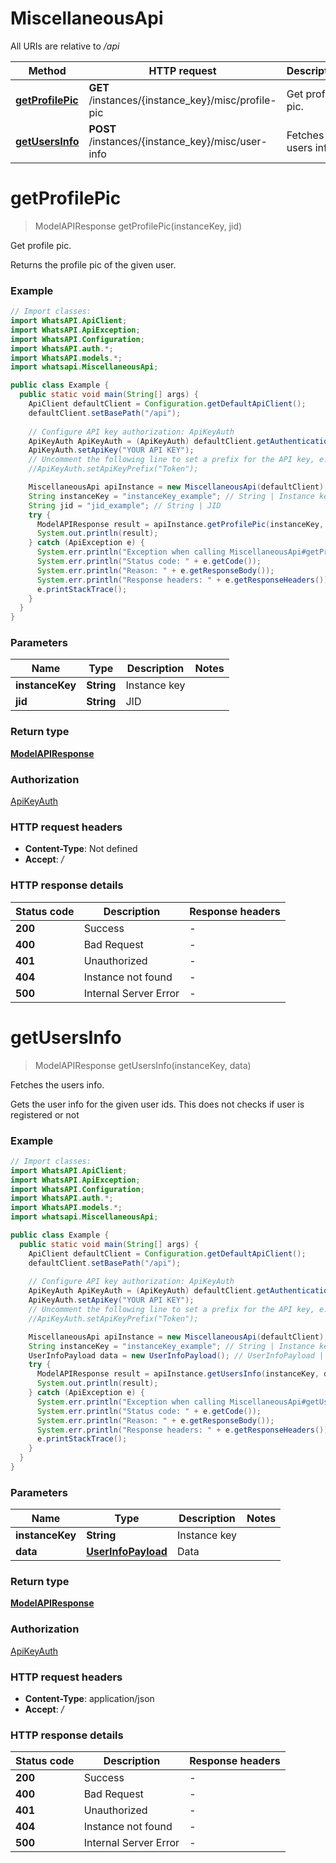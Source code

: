 # MiscellaneousApi

All URIs are relative to */api*

| Method | HTTP request | Description |
|------------- | ------------- | -------------|
| [**getProfilePic**](MiscellaneousApi.md#getProfilePic) | **GET** /instances/{instance_key}/misc/profile-pic | Get profile pic. |
| [**getUsersInfo**](MiscellaneousApi.md#getUsersInfo) | **POST** /instances/{instance_key}/misc/user-info | Fetches the users info. |


<a name="getProfilePic"></a>
# **getProfilePic**
> ModelAPIResponse getProfilePic(instanceKey, jid)

Get profile pic.

Returns the profile pic of the given user.

### Example
```java
// Import classes:
import WhatsAPI.ApiClient;
import WhatsAPI.ApiException;
import WhatsAPI.Configuration;
import WhatsAPI.auth.*;
import WhatsAPI.models.*;
import whatsapi.MiscellaneousApi;

public class Example {
  public static void main(String[] args) {
    ApiClient defaultClient = Configuration.getDefaultApiClient();
    defaultClient.setBasePath("/api");
    
    // Configure API key authorization: ApiKeyAuth
    ApiKeyAuth ApiKeyAuth = (ApiKeyAuth) defaultClient.getAuthentication("ApiKeyAuth");
    ApiKeyAuth.setApiKey("YOUR API KEY");
    // Uncomment the following line to set a prefix for the API key, e.g. "Token" (defaults to null)
    //ApiKeyAuth.setApiKeyPrefix("Token");

    MiscellaneousApi apiInstance = new MiscellaneousApi(defaultClient);
    String instanceKey = "instanceKey_example"; // String | Instance key
    String jid = "jid_example"; // String | JID
    try {
      ModelAPIResponse result = apiInstance.getProfilePic(instanceKey, jid);
      System.out.println(result);
    } catch (ApiException e) {
      System.err.println("Exception when calling MiscellaneousApi#getProfilePic");
      System.err.println("Status code: " + e.getCode());
      System.err.println("Reason: " + e.getResponseBody());
      System.err.println("Response headers: " + e.getResponseHeaders());
      e.printStackTrace();
    }
  }
}
```

### Parameters

| Name | Type | Description  | Notes |
|------------- | ------------- | ------------- | -------------|
| **instanceKey** | **String**| Instance key | |
| **jid** | **String**| JID | |

### Return type

[**ModelAPIResponse**](ModelAPIResponse.md)

### Authorization

[ApiKeyAuth](../README.md#ApiKeyAuth)

### HTTP request headers

 - **Content-Type**: Not defined
 - **Accept**: */*

### HTTP response details
| Status code | Description | Response headers |
|-------------|-------------|------------------|
| **200** | Success |  -  |
| **400** | Bad Request |  -  |
| **401** | Unauthorized |  -  |
| **404** | Instance not found |  -  |
| **500** | Internal Server Error |  -  |

<a name="getUsersInfo"></a>
# **getUsersInfo**
> ModelAPIResponse getUsersInfo(instanceKey, data)

Fetches the users info.

Gets the user info for the given user ids. This does not checks if user is registered or not

### Example
```java
// Import classes:
import WhatsAPI.ApiClient;
import WhatsAPI.ApiException;
import WhatsAPI.Configuration;
import WhatsAPI.auth.*;
import WhatsAPI.models.*;
import whatsapi.MiscellaneousApi;

public class Example {
  public static void main(String[] args) {
    ApiClient defaultClient = Configuration.getDefaultApiClient();
    defaultClient.setBasePath("/api");
    
    // Configure API key authorization: ApiKeyAuth
    ApiKeyAuth ApiKeyAuth = (ApiKeyAuth) defaultClient.getAuthentication("ApiKeyAuth");
    ApiKeyAuth.setApiKey("YOUR API KEY");
    // Uncomment the following line to set a prefix for the API key, e.g. "Token" (defaults to null)
    //ApiKeyAuth.setApiKeyPrefix("Token");

    MiscellaneousApi apiInstance = new MiscellaneousApi(defaultClient);
    String instanceKey = "instanceKey_example"; // String | Instance key
    UserInfoPayload data = new UserInfoPayload(); // UserInfoPayload | Data
    try {
      ModelAPIResponse result = apiInstance.getUsersInfo(instanceKey, data);
      System.out.println(result);
    } catch (ApiException e) {
      System.err.println("Exception when calling MiscellaneousApi#getUsersInfo");
      System.err.println("Status code: " + e.getCode());
      System.err.println("Reason: " + e.getResponseBody());
      System.err.println("Response headers: " + e.getResponseHeaders());
      e.printStackTrace();
    }
  }
}
```

### Parameters

| Name | Type | Description  | Notes |
|------------- | ------------- | ------------- | -------------|
| **instanceKey** | **String**| Instance key | |
| **data** | [**UserInfoPayload**](UserInfoPayload.md)| Data | |

### Return type

[**ModelAPIResponse**](ModelAPIResponse.md)

### Authorization

[ApiKeyAuth](../README.md#ApiKeyAuth)

### HTTP request headers

 - **Content-Type**: application/json
 - **Accept**: */*

### HTTP response details
| Status code | Description | Response headers |
|-------------|-------------|------------------|
| **200** | Success |  -  |
| **400** | Bad Request |  -  |
| **401** | Unauthorized |  -  |
| **404** | Instance not found |  -  |
| **500** | Internal Server Error |  -  |

